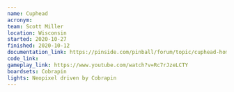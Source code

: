 ```yaml
---
name: Cuphead
acronym: 
team: Scott Miller
location: Wisconsin  
started: 2020-10-27
finished: 2020-10-12
documentation_link: https://pinside.com/pinball/forum/topic/cuphead-home-brew-pinball
code_link:
gameplay_link: https://www.youtube.com/watch?v=Rc7rJzeLCTY
boardsets: Cobrapin
lights: Neopixel driven by Cobrapin
---
```

